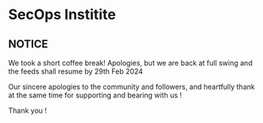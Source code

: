 # SecOps Institite 

## NOTICE
We took a short coffee break! Apologies, but we are back at full swing and the feeds shall resume by 29th Feb 2024

Our sincere apologies to the community and followers, and heartfully thank at the same time for supporting and bearing with us !

Thank you !
